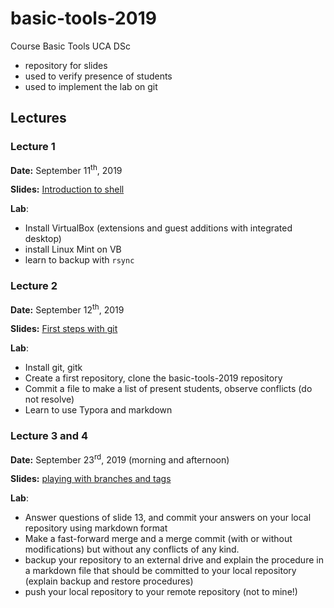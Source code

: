 # basic-tools-2019
Course Basic Tools UCA DSc

- repository for slides
- used to verify presence of students
- used to implement the lab on git

## Lectures

### Lecture 1

**Date:** September 11<sup>th</sup>, 2019

**Slides:** [Introduction to shell](slides/Lecture1.pdf)

 **Lab**: 

- Install VirtualBox (extensions and guest additions with integrated desktop) 
- install Linux Mint on VB
- learn to backup with `rsync`  

### Lecture 2

**Date:** September 12<sup>th</sup>, 2019

**Slides:** [First steps with git](slides/Lecture2a.pdf)

 **Lab**: 

- Install git, gitk
- Create a first repository, clone the basic-tools-2019 repository
- Commit a file to make a list of present students, observe conflicts (do not resolve)
- Learn to use Typora and markdown

### Lecture 3 and 4

**Date:** September 23<sup>rd</sup>, 2019 (morning and afternoon)

**Slides:** [playing with branches and tags](slides/Lecture2b.pdf) 

**Lab**:

- Answer questions of slide 13, and commit your answers on your local repository using markdown format
- Make a fast-forward merge and a merge commit (with or without modifications) but without any conflicts of any kind.
- backup your repository to an external drive and explain the procedure in a markdown file that should be committed to your local repository (explain backup and restore procedures)
- push your local repository to your remote repository (not to mine!)
